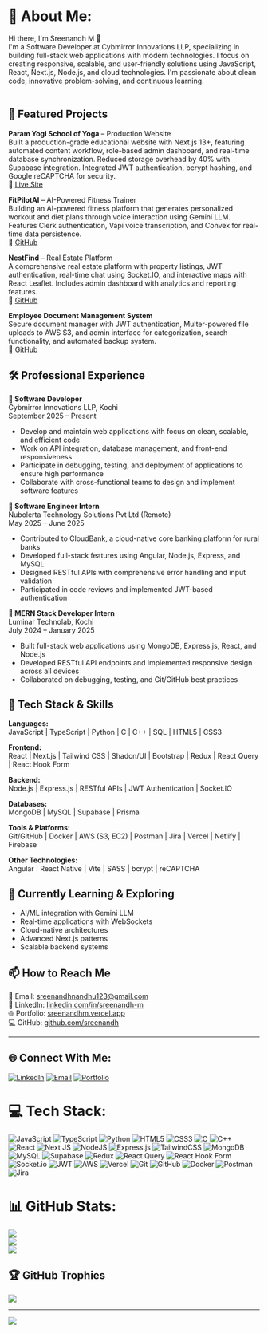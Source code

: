 # 💫 About Me:
Hi there, I'm Sreenandh M 👋<br>I'm a Software Developer at Cybmirror Innovations LLP, specializing in building full-stack web applications with modern technologies. I focus on creating responsive, scalable, and user-friendly solutions using JavaScript, React, Next.js, Node.js, and cloud technologies. I'm passionate about clean code, innovative problem-solving, and continuous learning.<br><br>

## 🔭 Featured Projects

**Param Yogi School of Yoga** – Production Website<br>
Built a production-grade educational website with Next.js 13+, featuring automated content workflow, role-based admin dashboard, and real-time database synchronization. Reduced storage overhead by 40% with Supabase integration. Integrated JWT authentication, bcrypt hashing, and Google reCAPTCHA for security.<br>
🔗 [Live Site](https://paramyogi.com)

**FitPilotAI** – AI-Powered Fitness Trainer<br>
Building an AI-powered fitness platform that generates personalized workout and diet plans through voice interaction using Gemini LLM. Features Clerk authentication, Vapi voice transcription, and Convex for real-time data persistence.<br>
🔗 [GitHub](https://github.com/sreenandh/FitPilotAI)

**NestFind** – Real Estate Platform<br>
A comprehensive real estate platform with property listings, JWT authentication, real-time chat using Socket.IO, and interactive maps with React Leaflet. Includes admin dashboard with analytics and reporting features.<br>
🔗 [GitHub](https://github.com/sreenandh/NestFind-Real-Estate-Web-App)

**Employee Document Management System**<br>
Secure document manager with JWT authentication, Multer-powered file uploads to AWS S3, and admin interface for categorization, search functionality, and automated backup system.<br>
🔗 [GitHub](https://github.com/sreenandh/Employee-docs_manage)

## 🛠️ Professional Experience

**💼 Software Developer**<br>
Cybmirror Innovations LLP, Kochi<br>
September 2025 – Present<br>
- Develop and maintain web applications with focus on clean, scalable, and efficient code
- Work on API integration, database management, and front-end responsiveness
- Participate in debugging, testing, and deployment of applications to ensure high performance
- Collaborate with cross-functional teams to design and implement software features

**💼 Software Engineer Intern**<br>
Nubolerta Technology Solutions Pvt Ltd (Remote)<br>
May 2025 – June 2025<br>
- Contributed to CloudBank, a cloud-native core banking platform for rural banks
- Developed full-stack features using Angular, Node.js, Express, and MySQL
- Designed RESTful APIs with comprehensive error handling and input validation
- Participated in code reviews and implemented JWT-based authentication

**💼 MERN Stack Developer Intern**<br>
Luminar Technolab, Kochi<br>
July 2024 – January 2025<br>
- Built full-stack web applications using MongoDB, Express.js, React, and Node.js
- Developed RESTful API endpoints and implemented responsive design across all devices
- Collaborated on debugging, testing, and Git/GitHub best practices

## 🚀 Tech Stack & Skills

**Languages:**<br>
JavaScript | TypeScript | Python | C | C++ | SQL | HTML5 | CSS3

**Frontend:**<br>
React | Next.js | Tailwind CSS | Shadcn/UI | Bootstrap | Redux | React Query | React Hook Form

**Backend:**<br>
Node.js | Express.js | RESTful APIs | JWT Authentication | Socket.IO

**Databases:**<br>
MongoDB | MySQL | Supabase | Prisma

**Tools & Platforms:**<br>
Git/GitHub | Docker | AWS (S3, EC2) | Postman | Jira | Vercel | Netlify | Firebase

**Other Technologies:**<br>
Angular | React Native | Vite | SASS | bcrypt | reCAPTCHA

## 🌱 Currently Learning & Exploring
- AI/ML integration with Gemini LLM
- Real-time applications with WebSockets
- Cloud-native architectures
- Advanced Next.js patterns
- Scalable backend systems

## 📫 How to Reach Me
📧 Email: sreenandhnandhu123@gmail.com<br>
💼 LinkedIn: [linkedin.com/in/sreenandh-m](https://linkedin.com/in/sreenandh-m)<br>
🌐 Portfolio: [sreenandhm.vercel.app](https://sreenandhm.vercel.app)<br>
💻 GitHub: [github.com/sreenandh](https://github.com/sreenandh)

---

## 🌐 Connect With Me:
[![LinkedIn](https://img.shields.io/badge/LinkedIn-%230077B5.svg?logo=linkedin&logoColor=white)](https://linkedin.com/in/sreenandh-m) [![Email](https://img.shields.io/badge/Email-D14836?logo=gmail&logoColor=white)](mailto:sreenandhnandhu123@gmail.com) [![Portfolio](https://img.shields.io/badge/Portfolio-000000?logo=vercel&logoColor=white)](https://sreenandhm.vercel.app)

# 💻 Tech Stack:
![JavaScript](https://img.shields.io/badge/javascript-%23323330.svg?style=for-the-badge&logo=javascript&logoColor=%23F7DF1E) ![TypeScript](https://img.shields.io/badge/typescript-%23007ACC.svg?style=for-the-badge&logo=typescript&logoColor=white) ![Python](https://img.shields.io/badge/python-3670A0?style=for-the-badge&logo=python&logoColor=ffdd54) ![HTML5](https://img.shields.io/badge/html5-%23E34F26.svg?style=for-the-badge&logo=html5&logoColor=white) ![CSS3](https://img.shields.io/badge/css3-%231572B6.svg?style=for-the-badge&logo=css3&logoColor=white) ![C](https://img.shields.io/badge/c-%2300599C.svg?style=for-the-badge&logo=c&logoColor=white) ![C++](https://img.shields.io/badge/c++-%2300599C.svg?style=for-the-badge&logo=c%2B%2B&logoColor=white) ![React](https://img.shields.io/badge/react-%2320232a.svg?style=for-the-badge&logo=react&logoColor=%2361DAFB) ![Next JS](https://img.shields.io/badge/Next-black?style=for-the-badge&logo=next.js&logoColor=white) ![NodeJS](https://img.shields.io/badge/node.js-6DA55F?style=for-the-badge&logo=node.js&logoColor=white) ![Express.js](https://img.shields.io/badge/express.js-%23404d59.svg?style=for-the-badge&logo=express&logoColor=%2361DAFB) ![TailwindCSS](https://img.shields.io/badge/tailwindcss-%2338B2AC.svg?style=for-the-badge&logo=tailwind-css&logoColor=white) ![MongoDB](https://img.shields.io/badge/MongoDB-%234ea94b.svg?style=for-the-badge&logo=mongodb&logoColor=white) ![MySQL](https://img.shields.io/badge/mysql-4479A1.svg?style=for-the-badge&logo=mysql&logoColor=white) ![Supabase](https://img.shields.io/badge/Supabase-3ECF8E?style=for-the-badge&logo=supabase&logoColor=white) ![Redux](https://img.shields.io/badge/redux-%23593d88.svg?style=for-the-badge&logo=redux&logoColor=white) ![React Query](https://img.shields.io/badge/-React%20Query-FF4154?style=for-the-badge&logo=react%20query&logoColor=white) ![React Hook Form](https://img.shields.io/badge/React%20Hook%20Form-%23EC5990.svg?style=for-the-badge&logo=reacthookform&logoColor=white) ![Socket.io](https://img.shields.io/badge/Socket.io-black?style=for-the-badge&logo=socket.io&badgeColor=010101) ![JWT](https://img.shields.io/badge/JWT-black?style=for-the-badge&logo=JSON%20web%20tokens) ![AWS](https://img.shields.io/badge/AWS-%23FF9900.svg?style=for-the-badge&logo=amazon-aws&logoColor=white) ![Vercel](https://img.shields.io/badge/vercel-%23000000.svg?style=for-the-badge&logo=vercel&logoColor=white) ![Git](https://img.shields.io/badge/git-%23F05033.svg?style=for-the-badge&logo=git&logoColor=white) ![GitHub](https://img.shields.io/badge/github-%23121011.svg?style=for-the-badge&logo=github&logoColor=white) ![Docker](https://img.shields.io/badge/docker-%230db7ed.svg?style=for-the-badge&logo=docker&logoColor=white) ![Postman](https://img.shields.io/badge/Postman-FF6C37?style=for-the-badge&logo=postman&logoColor=white) ![Jira](https://img.shields.io/badge/jira-%230A0FFF.svg?style=for-the-badge&logo=jira&logoColor=white)

# 📊 GitHub Stats:
![](https://github-readme-stats.vercel.app/api?username=Sreenandh&theme=dark&hide_border=false&include_all_commits=false&count_private=false)<br/>
![](https://nirzak-streak-stats.vercel.app/?user=Sreenandh&theme=dark&hide_border=false)<br/>
![](https://github-readme-stats.vercel.app/api/top-langs/?username=Sreenandh&theme=dark&hide_border=false&include_all_commits=false&count_private=false&layout=compact)

## 🏆 GitHub Trophies
![](https://github-profile-trophy.vercel.app/?username=Sreenandh&theme=radical&no-frame=false&no-bg=true&margin-w=4)

---
[![](https://visitcount.itsvg.in/api?id=Sreenandh&icon=0&color=0)](https://visitcount.itsvg.in)

<!-- Proudly created with GPRM ( https://gprm.itsvg.in ) -->
